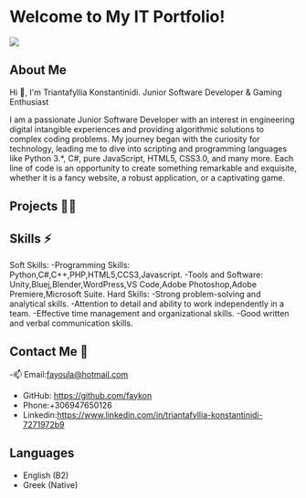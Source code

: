 
# Welcome to My IT Portfolio!
<img align="center" src="https://c4.wallpaperflare.com/wallpaper/684/776/1009/computer-headphones-anime-girls-wallpaper-preview.jpg">

## About Me

Hi 👋, I'm Triantafyllia Konstantinidi. Junior Software Developer & Gaming Enthusiast

I am a passionate Junior Software Developer with an interest in engineering digital intangible experiences and providing algorithmic solutions to complex coding problems. My journey began with the curiosity for technology, leading me to dive into scripting and programming languages like Python 3.*, C#, pure JavaScript, HTML5, CSS3.0, and many more. Each line of code is an opportunity to create something remarkable and exquisite, whether it is a fancy website, a robust application, or a captivating game.

## Projects 👨‍💻



## Skills ⚡
Soft Skills:
-Programming Skills: Python,C#,C++,PHP,HTML5,CCS3,Javascript.
-Tools and Software: Unity,Bluej,Blender,WordPress,VS Code,Adobe Photoshop,Adobe Premiere,Microsoft Suite.
Hard Skills:
-Strong problem-solving and analytical skills.
-Attention to detail and ability to work independently in a team.
-Effective time management and organizational skills.
-Good written and verbal communication skills.

## Contact Me 📄
-📫 Email:fayoula@hotmail.com
- GitHub: https://github.com/faykon
- Phone:+306947650126
- Linkedin:https://www.linkedin.com/in/triantafyllia-konstantinidi-7271972b9

## Languages

- English (B2)
- Greek (Native)
